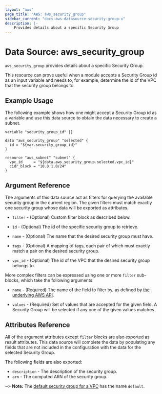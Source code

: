 ```yaml
---
layout: "aws"
page_title: "AWS: aws_security_group"
sidebar_current: "docs-aws-datasource-security-group-x"
description: |-
    Provides details about a specific Security Group
---
```


# Data Source: aws_security_group

`aws_security_group` provides details about a specific Security Group.

This resource can prove useful when a module accepts a Security Group id as
an input variable and needs to, for example, determine the id of the
VPC that the security group belongs to.

## Example Usage

The following example shows how one might accept a Security Group id as a variable
and use this data source to obtain the data necessary to create a subnet.

```hcl
variable "security_group_id" {}

data "aws_security_group" "selected" {
  id = "${var.security_group_id}"
}

resource "aws_subnet" "subnet" {
  vpc_id     = "${data.aws_security_group.selected.vpc_id}"
  cidr_block = "10.0.1.0/24"
}
```

## Argument Reference

The arguments of this data source act as filters for querying the available
security group in the current region. The given filters must match exactly one
security group whose data will be exported as attributes.


* `filter` - (Optional) Custom filter block as described below.

* `id` - (Optional) The id of the specific security group to retrieve.

* `name` - (Optional) The name that the desired security group must have.

* `tags` - (Optional) A mapping of tags, each pair of which must exactly match
  a pair on the desired security group.

* `vpc_id` - (Optional) The id of the VPC that the desired security group belongs to.

More complex filters can be expressed using one or more `filter` sub-blocks,
which take the following arguments:

* `name` - (Required) The name of the field to filter by, as defined by
  [the underlying AWS API](http://docs.aws.amazon.com/AWSEC2/latest/APIReference/API_DescribeSecurityGroups.html).

* `values` - (Required) Set of values that are accepted for the given field.
  A Security Group will be selected if any one of the given values matches.

## Attributes Reference

All of the argument attributes except `filter` blocks are also exported as
result attributes. This data source will complete the data by populating
any fields that are not included in the configuration with the data for
the selected Security Group.

The following fields are also exported:

* `description` - The description of the security group.
* `arn` - The computed ARN of the security group.

~> **Note:** The [default security group for a VPC](http://docs.aws.amazon.com/AmazonVPC/latest/UserGuide/VPC_SecurityGroups.html#DefaultSecurityGroup) has the name `default`.
